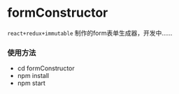 # formConstructor

`react+redux+immutable` 制作的form表单生成器，开发中……

### 使用方法

* cd formConstructor
* npm install
* npm start
